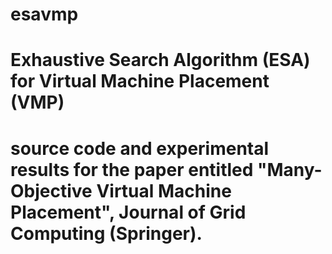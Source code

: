 # esavmp
# Exhaustive Search Algorithm (ESA) for Virtual Machine Placement (VMP)
# source code and experimental results for the paper entitled "Many-Objective Virtual Machine Placement", Journal of Grid Computing (Springer).
